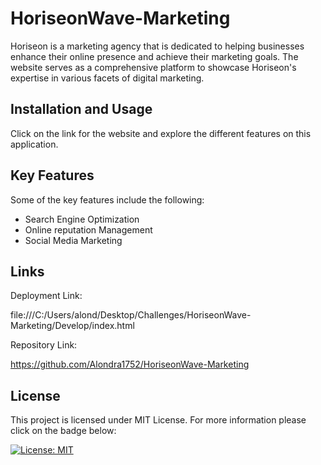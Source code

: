 # HoriseonWave-Marketing

Horiseon is a marketing agency that is dedicated to helping businesses enhance their online presence and achieve their marketing goals. The website serves as a comprehensive platform to showcase Horiseon's expertise in various facets of digital marketing.


## Installation and Usage

Click on the link for the website and explore the different features on this application. 

## Key Features

Some of the key features include the following: 

- Search Engine Optimization 
- Online reputation Management 
- Social Media Marketing

## Links 

Deployment Link:

file:///C:/Users/alond/Desktop/Challenges/HoriseonWave-Marketing/Develop/index.html


Repository Link:

https://github.com/Alondra1752/HoriseonWave-Marketing



## License 


This project is licensed under MIT License. For more information please click on the badge below: 

 [![License: MIT](https://img.shields.io/badge/License-MIT-yellow.svg)](https://opensource.org/licenses/MIT)

